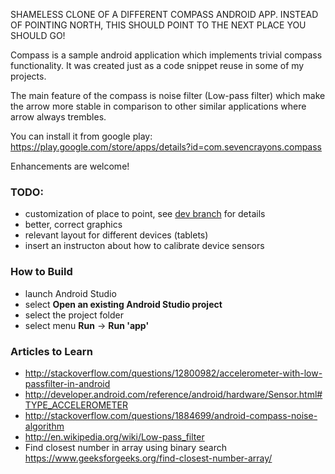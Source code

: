 SHAMELESS CLONE OF A DIFFERENT COMPASS ANDROID APP. INSTEAD OF POINTING NORTH, THIS SHOULD POINT TO THE NEXT PLACE YOU SHOULD GO!

Compass is a sample android application which implements trivial compass functionality.
It was created just as a code snippet reuse in some of my projects.

The main feature of the compass is noise filter (Low-pass filter) which make the arrow
more stable in comparison to other similar applications where arrow always trembles.

You can install it from google play: https://play.google.com/store/apps/details?id=com.sevencrayons.compass

Enhancements are welcome!

### TODO:
* customization of place to point, see [dev branch](https://github.com/iutinvg/compass/tree/dev) for details
* better, correct graphics
* relevant layout for different devices (tablets)
* insert an instructon about how to calibrate device sensors

### How to Build
* launch Android Studio
* select **Open an existing Android Studio project**
* select the project folder
* select menu **Run** -> **Run 'app'**

### Articles to Learn
* http://stackoverflow.com/questions/12800982/accelerometer-with-low-passfilter-in-android
* http://developer.android.com/reference/android/hardware/Sensor.html#TYPE_ACCELEROMETER
* http://stackoverflow.com/questions/1884699/android-compass-noise-algorithm
* http://en.wikipedia.org/wiki/Low-pass_filter
* Find closest number in array using binary search https://www.geeksforgeeks.org/find-closest-number-array/
